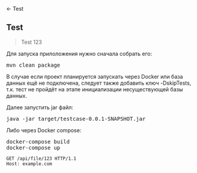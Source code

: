 <- Test

## Test

> Test 123

Для запуска прилоложения нужно сначала собрать его:
<pre>
mvn clean package
</pre>
В случае если проект планируется запускать через Docker или база данных ещё не подключена, следует также добавить ключ -DskipTests, т.к. тест не пройдёт на этапе инициализации несуществующей базы данных.

Далее запустить jar файл:
<pre>
java -jar target/testcase-0.0.1-SNAPSHOT.jar
</pre>

Либо через Docker compose:
<pre>
docker-compose build
docker-compose up
</pre>

```http
GET /api/file/123 HTTP/1.1
Host: example.com
